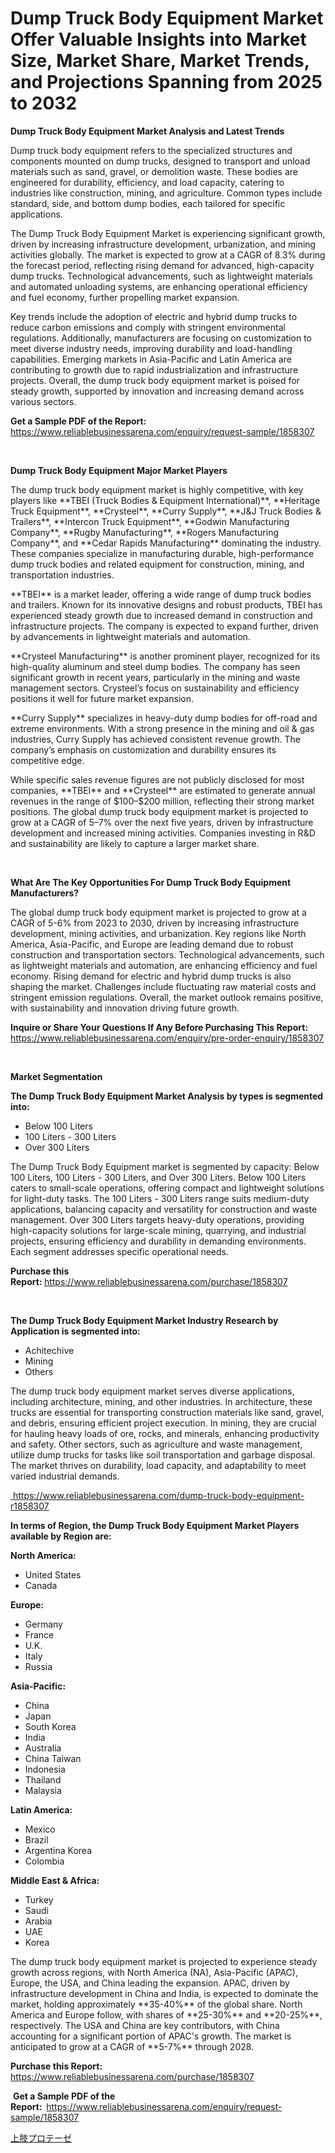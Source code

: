 <p><h1>Dump Truck Body Equipment Market Offer Valuable Insights into Market Size, Market Share, Market Trends, and Projections Spanning from 2025 to 2032</h1></p><p><strong>Dump Truck Body Equipment Market Analysis and Latest Trends</strong></p>
<p><p>Dump truck body equipment refers to the specialized structures and components mounted on dump trucks, designed to transport and unload materials such as sand, gravel, or demolition waste. These bodies are engineered for durability, efficiency, and load capacity, catering to industries like construction, mining, and agriculture. Common types include standard, side, and bottom dump bodies, each tailored for specific applications.</p><p>The Dump Truck Body Equipment Market is experiencing significant growth, driven by increasing infrastructure development, urbanization, and mining activities globally. The market is expected to grow at a CAGR of 8.3% during the forecast period, reflecting rising demand for advanced, high-capacity dump trucks. Technological advancements, such as lightweight materials and automated unloading systems, are enhancing operational efficiency and fuel economy, further propelling market expansion.</p><p>Key trends include the adoption of electric and hybrid dump trucks to reduce carbon emissions and comply with stringent environmental regulations. Additionally, manufacturers are focusing on customization to meet diverse industry needs, improving durability and load-handling capabilities. Emerging markets in Asia-Pacific and Latin America are contributing to growth due to rapid industrialization and infrastructure projects. Overall, the dump truck body equipment market is poised for steady growth, supported by innovation and increasing demand across various sectors.</p></p>
<p><strong>Get a Sample PDF of the Report:&nbsp;</strong> <a href="https://www.reliablebusinessarena.com/enquiry/request-sample/1858307?utm_campaign=1912&utm_medium=2&utm_source=Github&utm_content=ia&utm_term=24012025&utm_id=dump-truck-body-equipment">https://www.reliablebusinessarena.com/enquiry/request-sample/1858307</a></p>
<p>&nbsp;</p>
<p><strong>Dump Truck Body Equipment Major Market Players</strong></p>
<p><p>The dump truck body equipment market is highly competitive, with key players like **TBEI (Truck Bodies & Equipment International)**, **Heritage Truck Equipment**, **Crysteel**, **Curry Supply**, **J&J Truck Bodies & Trailers**, **Intercon Truck Equipment**, **Godwin Manufacturing Company**, **Rugby Manufacturing**, **Rogers Manufacturing Company**, and **Cedar Rapids Manufacturing** dominating the industry. These companies specialize in manufacturing durable, high-performance dump truck bodies and related equipment for construction, mining, and transportation industries.</p><p>**TBEI** is a market leader, offering a wide range of dump truck bodies and trailers. Known for its innovative designs and robust products, TBEI has experienced steady growth due to increased demand in construction and infrastructure projects. The company is expected to expand further, driven by advancements in lightweight materials and automation.</p><p>**Crysteel Manufacturing** is another prominent player, recognized for its high-quality aluminum and steel dump bodies. The company has seen significant growth in recent years, particularly in the mining and waste management sectors. Crysteel’s focus on sustainability and efficiency positions it well for future market expansion.</p><p>**Curry Supply** specializes in heavy-duty dump bodies for off-road and extreme environments. With a strong presence in the mining and oil & gas industries, Curry Supply has achieved consistent revenue growth. The company’s emphasis on customization and durability ensures its competitive edge.</p><p>While specific sales revenue figures are not publicly disclosed for most companies, **TBEI** and **Crysteel** are estimated to generate annual revenues in the range of $100–$200 million, reflecting their strong market positions. The global dump truck body equipment market is projected to grow at a CAGR of 5–7% over the next five years, driven by infrastructure development and increased mining activities. Companies investing in R&D and sustainability are likely to capture a larger market share.</p></p>
<p>&nbsp;</p>
<p><strong>What Are The Key Opportunities For Dump Truck Body Equipment Manufacturers?</strong></p>
<p><p>The global dump truck body equipment market is projected to grow at a CAGR of 5-6% from 2023 to 2030, driven by increasing infrastructure development, mining activities, and urbanization. Key regions like North America, Asia-Pacific, and Europe are leading demand due to robust construction and transportation sectors. Technological advancements, such as lightweight materials and automation, are enhancing efficiency and fuel economy. Rising demand for electric and hybrid dump trucks is also shaping the market. Challenges include fluctuating raw material costs and stringent emission regulations. Overall, the market outlook remains positive, with sustainability and innovation driving future growth.</p></p>
<p><strong>Inquire or Share Your Questions If Any Before Purchasing This Report:</strong> <a href="https://www.reliablebusinessarena.com/enquiry/pre-order-enquiry/1858307?utm_campaign=1912&utm_medium=2&utm_source=Github&utm_content=ia&utm_term=24012025&utm_id=dump-truck-body-equipment">https://www.reliablebusinessarena.com/enquiry/pre-order-enquiry/1858307</a></p>
<p>&nbsp;</p>
<p><strong>Market Segmentation</strong></p>
<p><strong>The Dump Truck Body Equipment Market Analysis by types is segmented into:</strong></p>
<p><ul><li>Below 100 Liters</li><li>100 Liters - 300 Liters</li><li>Over 300 Liters</li></ul></p>
<p><p>The Dump Truck Body Equipment market is segmented by capacity: Below 100 Liters, 100 Liters - 300 Liters, and Over 300 Liters. Below 100 Liters caters to small-scale operations, offering compact and lightweight solutions for light-duty tasks. The 100 Liters - 300 Liters range suits medium-duty applications, balancing capacity and versatility for construction and waste management. Over 300 Liters targets heavy-duty operations, providing high-capacity solutions for large-scale mining, quarrying, and industrial projects, ensuring efficiency and durability in demanding environments. Each segment addresses specific operational needs.</p></p>
<p><strong>Purchase this Report:&nbsp;</strong><a href="https://www.reliablebusinessarena.com/purchase/1858307?utm_campaign=1912&utm_medium=2&utm_source=Github&utm_content=ia&utm_term=24012025&utm_id=dump-truck-body-equipment">https://www.reliablebusinessarena.com/purchase/1858307</a></p>
<p>&nbsp;</p>
<p><strong>The Dump Truck Body Equipment Market Industry Research by Application is segmented into:</strong></p>
<p><ul><li>Achitechive</li><li>Mining</li><li>Others</li></ul></p>
<p><p>The dump truck body equipment market serves diverse applications, including architecture, mining, and other industries. In architecture, these trucks are essential for transporting construction materials like sand, gravel, and debris, ensuring efficient project execution. In mining, they are crucial for hauling heavy loads of ore, rocks, and minerals, enhancing productivity and safety. Other sectors, such as agriculture and waste management, utilize dump trucks for tasks like soil transportation and garbage disposal. The market thrives on durability, load capacity, and adaptability to meet varied industrial demands.</p></p>
<p><a href="https://www.reliablebusinessarena.com/dump-truck-body-equipment-r1858307?utm_campaign=1912&utm_medium=2&utm_source=Github&utm_content=ia&utm_term=24012025&utm_id=dump-truck-body-equipment">&nbsp;https://www.reliablebusinessarena.com/dump-truck-body-equipment-r1858307</a></p>
<p><strong>In terms of Region, the Dump Truck Body Equipment Market Players available by Region are:</strong></p>
<p>
    <p> <strong> North America: </strong>
        <ul>
            <li>United States</li>
            <li>Canada</li>
        </ul>
        </p> 
    <p> <strong> Europe: </strong>
        <ul>
            <li>Germany</li>
            <li>France</li>
            <li>U.K.</li>
            <li>Italy</li>
            <li>Russia</li>
        </ul>
        </p> 
    <p> <strong> Asia-Pacific: </strong>
        <ul>
            <li>China</li>
            <li>Japan</li>
            <li>South Korea</li>
            <li>India</li>
            <li>Australia</li>
            <li>China Taiwan</li>
            <li>Indonesia</li>
            <li>Thailand</li>
            <li>Malaysia</li>
        </ul>
        </p> 
    <p> <strong> Latin America: </strong>
        <ul>
            <li>Mexico</li>
            <li>Brazil</li>
            <li>Argentina Korea</li>
            <li>Colombia</li>
        </ul>
        </p> 
    <p> <strong> Middle East & Africa: </strong>
        <ul>
            <li>Turkey</li>
            <li>Saudi</li>
            <li>Arabia</li>
            <li>UAE</li>
            <li>Korea</li>
        </ul>
    </p>
    </p>
<p><p>The dump truck body equipment market is projected to experience steady growth across regions, with North America (NA), Asia-Pacific (APAC), Europe, the USA, and China leading the expansion. APAC, driven by infrastructure development in China and India, is expected to dominate the market, holding approximately **35-40%** of the global share. North America and Europe follow, with shares of **25-30%** and **20-25%**, respectively. The USA and China are key contributors, with China accounting for a significant portion of APAC's growth. The market is anticipated to grow at a CAGR of **5-7%** through 2028.</p></p>
<p><strong>Purchase this Report: </strong><a href="https://www.reliablebusinessarena.com/purchase/1858307?utm_campaign=1912&utm_medium=2&utm_source=Github&utm_content=ia&utm_term=24012025&utm_id=dump-truck-body-equipment">https://www.reliablebusinessarena.com/purchase/1858307</a></p>
<p>&nbsp;<strong>Get a Sample PDF of the Report:&nbsp;&nbsp;</strong><a href="https://www.reliablebusinessarena.com/enquiry/request-sample/1858307?utm_campaign=1912&utm_medium=2&utm_source=Github&utm_content=ia&utm_term=24012025&utm_id=dump-truck-body-equipment">https://www.reliablebusinessarena.com/enquiry/request-sample/1858307</a></p>
<p><strong></strong></p>
<p><p><a href="https://github.com/lababdou/Market-Research-Report-List-6/blob/main/492587933286.md?utm_campaign=1912&utm_medium=2&utm_source=Github&utm_content=ia&utm_term=24012025&utm_id=dump-truck-body-equipment">上肢プロテーゼ</a></p></p>
